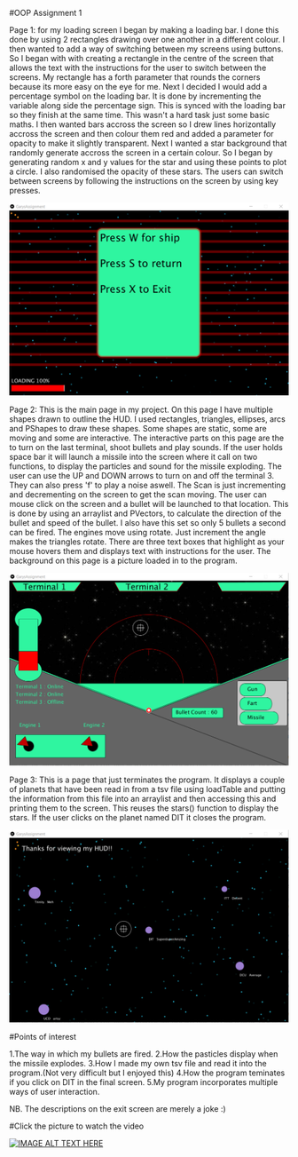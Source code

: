 #OOP Assignment 1 

Page 1: for my loading screen I began by making a loading bar. I done this done by using 2 rectangles drawing over one another in a different colour. I then wanted to add a way of switching between my screens using buttons. So I began with with creating a rectangle in the centre of the screen that allows the text with the instructions for the user to switch between the screens. My rectangle has a forth parameter that rounds the corners because its more easy on the eye for me. Next I decided I would add a percentage symbol on the loading bar. It is done by incrementing the variable along side the percentage sign. This is synced with the loading bar so they finish at the same time. This wasn't a hard task just some basic maths. I then wanted bars accross the screen so I drew lines horizontally accross the screen and then colour them red and added a parameter for opacity to make it slightly transparent. Next I wanted a star background that randomly generate accross the screen in a certain colour. So I began by generating random x and y values for the star and using these points to plot a circle. I also randomised the opacity of these stars. The users can switch between screens by following the instructions on the screen by using key presses.

![Alt text](https://github.com/Garymcn17/Assignment1/blob/master/page1.png)

Page 2: This is the main page in my project. On this page I have multiple shapes drawn to outline the HUD. I used rectangles, triangles, ellipses, arcs and PShapes to draw these shapes. Some shapes are static, some are moving and some are interactive. The interactive parts on this page are the to turn on the last terminal, shoot bullets and play sounds. If the user holds space bar it will launch a missile into the screen where it call on two functions, to display the particles and sound for the missile exploding. The user can use the UP and DOWN arrows to turn on and off the terminal 3. They can also press 'f' to play a noise aswell. The Scan is just incrementing and decrementing on the screen to get the scan moving. The user can mouse click on the screen and a bullet will be launched to that location. This is done by using an arraylist and PVectors, to calculate the direction of the bullet and speed of the bullet. I also have this set so only 5 bullets a second can be fired. The engines move using rotate. Just increment the angle makes the triangles rotate. There are three text boxes that highlight as your mouse hovers them and displays text with instructions for the user. The background on this page is a picture loaded in to the program. 

![Alt text](https://github.com/Garymcn17/Assignment1/blob/master/page2.png)

Page 3: This is a page that just terminates the program. It displays a couple of planets that have been read in from a tsv file using loadTable and putting the information from this file into an arraylist and then accessing this and printing them to the screen. This reuses the stars() function to display the stars. If the user clicks on the planet named DIT it closes the program. 

![Alt text](https://github.com/Garymcn17/Assignment1/blob/master/page3.png)

#Points of interest

1.The way in which my bullets are fired.
2.How the pasticles display when the missile explodes.
3.How I made my own tsv file and read it into the program.(Not very difficult but I enjoyed this)
4.How the program teminates if you click on DIT in the final screen.
5.My program incorporates multiple ways of user interaction.

NB. The descriptions on the exit screen are merely a joke :)

#Click the picture to watch the video

[![IMAGE ALT TEXT HERE](https://img.youtube.com/vi/m2pE_lSed-w/0.jpg)](https://www.youtube.com/watch?v=m2pE_lSed-w)


